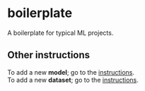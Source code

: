 # boilerplate
 A boilerplate for typical ML projects.


## Other instructions
To add a new **model**; go to the [instructions](/models/README.md).  
To add a new **dataset**; go to the [instructions](/datasets/README.md).
